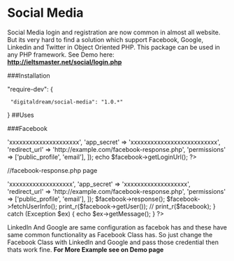 # Social Media
Social Media login and registration are now common in almost all website. But its very hard to find a solution which support Facebook, Google, Linkedin and Twitter in Object Oriented PHP. This package can be used in any PHP framework. See Demo here: **http://ieltsmaster.net/social/login.php**

###Installation

  "require-dev": {
  
     "digitaldream/social-media": "1.0.*"
        
}
##Uses

###Facebook

<?php

  $facebook = new \SocialMedia\Facebook([
  
    'app_id' => 'xxxxxxxxxxxxxxxxxxxxx',
            
    'app_secret' => 'xxxxxxxxxxxxxxxxxxxxxxxxxx',
            
     'redirect_url' => 'http://example.com/facebook-response.php',
            
     'permissions' => ['public_profile', 'email'],
            
        ]);
        
        echo $facebook->getLoginUrl();
?>

//facebook-response.php page
<?php 

   try {
   
      $facebook = new \SocialMedia\Facebook([
         
        'app_id' => 'xxxxxxxxxxxxxxxxxxx',
              
         'app_secret' => 'xxxxxxxxxxxxxxxxxxx',
              
          'redirect_url' => 'http://example.com/facebook-response.php',
              
           'permissions' => ['public_profile', 'email'],
                
          ]);
            
            $facebook->response();
            
            $facebook->fetchUserInfo();
            
            print_r($facebook->getUser());
            
           // print_r($facebook);
        } catch (Exception $ex) {
            echo $ex->getMessage();
        }
?>

LinkedIn And Google are same configuration as facebok has and these have same common functionality as Facebook Class has. So just change the Facebook Class with LinkedIn and Google and pass those credential then thats work fine. **For More Example see on Demo page**
